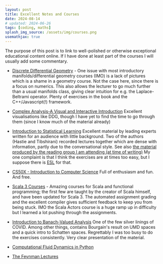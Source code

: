 ```yaml
---
layout: post
title: Excellent Notes and Courses
date: 2024-08-14
# updated: 2024-06-26
tags: [coding, maths]
splash_img_source: /assets/img/courses.png
usemathjax: true
---
```


The purpose of this post is to link to well-polished or otherwise exceptional educational content online.
If I have done at least part of the courses I will usually add some commentary.

- [Discrete Differential Geometry](https://www.cs.cmu.edu/~kmcrane/Projects/DDG/) - One issue with most introductory manifolds/differential geometry courses (IMO) is a lack of pictures which is a shame in a geometry course. Not the case here, since there is a focus on numerics. This also allows the lecturer to go much further than a usual manifolds class, giving clear intuition for e.g. the Laplace-Beltrami operator. Plenty of exercises in the book and the C++/Javascript(!) framework.
- [Complex Analysis-A Visual and Interactive Introduction](https://complex-analysis.com) Excellent visualisations like DDG, though I have yet to find the time to go through them (since I know much of the material already)
- [Introduction to Statistical Learning](https://www.statlearning.com) Excellent material by leading experts written for an audience with little background. Two of the authors (Hastie and Tibshirani) recorded lectures together which are dense with information, partly due to the conversational style. See also [the material produced by the reading group I am attending (at time of writing)](https://github.com/bomtall/islp) My one complaint is that I think the exercises are at times too easy, but I suppose there is [ESL](https://hastie.su.domains/ElemStatLearn/) for that.
- [CS50X - Introduction to Computer Science](https://www.edx.org/learn/computer-science/harvard-university-cs50-s-introduction-to-computer-science) Full of enthusiasm and fun. And free.
- [Scala 3 Courses](https://docs.scala-lang.org/online-courses.html) - Amazing courses for Scala and functional programming; the first few are taught by the creator of Scala himself, and have been updated for Scala 3. The automated assignment grading and the excellent compiler gives sufficient feedback to keep you from being stuck. IMO the Scala Actors course is a huge ramp up in difficulty but I learned a lot pushing through the assignments.
- [Introduction to Banach-Valued Analysis](https://www.youtube.com/playlist?list=PLsazbLqk0ktfTAYxZeaWTFD-mwZIpInHC) One of the few silver linings of COVID. Among other things, contains Bourgain's result on UMD spaces and a quick intro to Schatten spaces. Regrettably I was too busy to do the exercises consistently. Very clear presentation of the material.

- [Computational Fluid Dynamics in Python](https://github.com/barbagroup/CFDPython)
- [The Feynman Lectures](https://www.feynmanlectures.caltech.edu)

